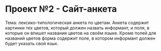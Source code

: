 # Проект №2 - Сайт-анкета

Тема: лексико-типологическая анкета по цветам. Анкета содержит картинки тех цветов, который должен назвать информант, и поля, в которые он впишет названия цветов на своём языке. Кроме полей для названий цветов форма содержит поле, в котором информант должен будет указать свой язык.

